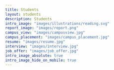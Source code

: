 ```yaml
---
title: Students
layout: students
description: Students
intro_image: "images/illustrations/reading.svg"
report_image: "images/report.png"
campus_view: "images/campusview.jpg"
campus_placement: "images/campus_placement.jpg"
resume: "images/resume.jpg"
interview: "images/interview.jpg"
job_offer: "images/job_offer.jpg"
intro_image_absolute: true
intro_image_hide_on_mobile: true
---
```



